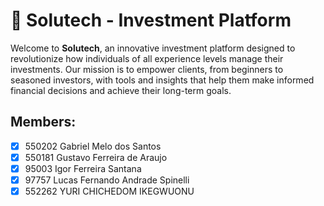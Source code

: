 # 🌟 Solutech - Investment Platform

Welcome to **Solutech**, an innovative investment platform designed to revolutionize how individuals of all experience levels manage their investments. Our mission is to empower clients, from beginners to seasoned investors, with tools and insights that help them make informed financial decisions and achieve their long-term goals.


## Members:

- [X] 550202 Gabriel Melo dos Santos
- [X] 550181 Gustavo Ferreira de Araujo
- [X] 95003 Igor Ferreira Santana
- [X] 97757 Lucas Fernando Andrade Spinelli
- [X] 552262 YURI CHICHEDOM IKEGWUONU
